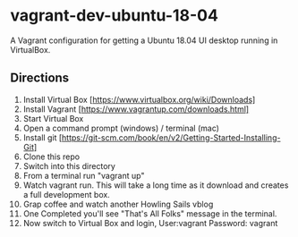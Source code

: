 # vagrant-dev-ubuntu-18-04

A Vagrant configuration for getting a Ubuntu 18.04 UI desktop running in VirtualBox.

## Directions

1. Install Virtual Box [https://www.virtualbox.org/wiki/Downloads]
2. Install Vagrant [https://www.vagrantup.com/downloads.html]
3. Start Virtual Box
4. Open a command prompt (windows) / terminal (mac)
5. Install git [https://git-scm.com/book/en/v2/Getting-Started-Installing-Git]
6. Clone this repo
7. Switch into this directory
8. From a terminal run "vagrant up"
9. Watch vagrant run. This will take a long time as it download and creates a full development box.
10. Grap coffee and watch another Howling Sails vblog
11. One Completed you'll see "That's All Folks" message in the terminal.
12. Now switch to Virtual Box and login, User:vagrant Password: vagrant




